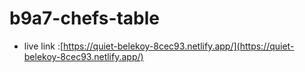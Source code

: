 # b9a7-chefs-table

-  live link :[https://quiet-belekoy-8cec93.netlify.app/](https://quiet-belekoy-8cec93.netlify.app/) 